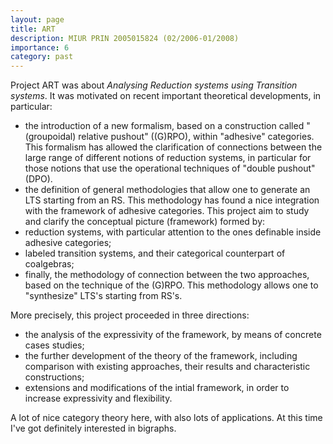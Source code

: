 ```yaml
---
layout: page
title: ART
description: MIUR PRIN 2005015824 (02/2006-01/2008)
importance: 6
category: past
---
```

Project ART was about *Analysing Reduction systems using Transition systems*. 
It was motivated on recent important theoretical developments, in particular:
- the introduction of a new formalism, based on a construction called "(groupoidal) relative pushout" ((G)RPO), within "adhesive" categories. This formalism has allowed the clarification of connections between the large range of different notions of reduction systems, in particular for those notions that use the operational techniques of "double pushout" (DPO).
- the definition of general methodologies that allow one to generate an LTS starting from an RS. This methodology has found a nice integration with the framework of adhesive categories.
This project aim to study and clarify the conceptual picture (framework) formed by:
- reduction systems, with particular attention to the ones definable inside adhesive categories;
- labeled transition systems, and their categorical counterpart of coalgebras;
- finally, the methodology of connection between the two approaches, based on the technique of the (G)RPO. This methodology allows one to "synthesize" LTS's starting from RS's.

More precisely, this project proceeded in three directions:
- the analysis of the expressivity of the framework, by means of concrete cases studies;
- the further development of the theory of the framework, including comparison with existing approaches, their results and characteristic constructions;
- extensions and modifications of the intial framework, in order to increase expressivity and flexibility.

A lot of nice category theory here, with also lots of applications.
At this time I've got definitely interested in bigraphs.
